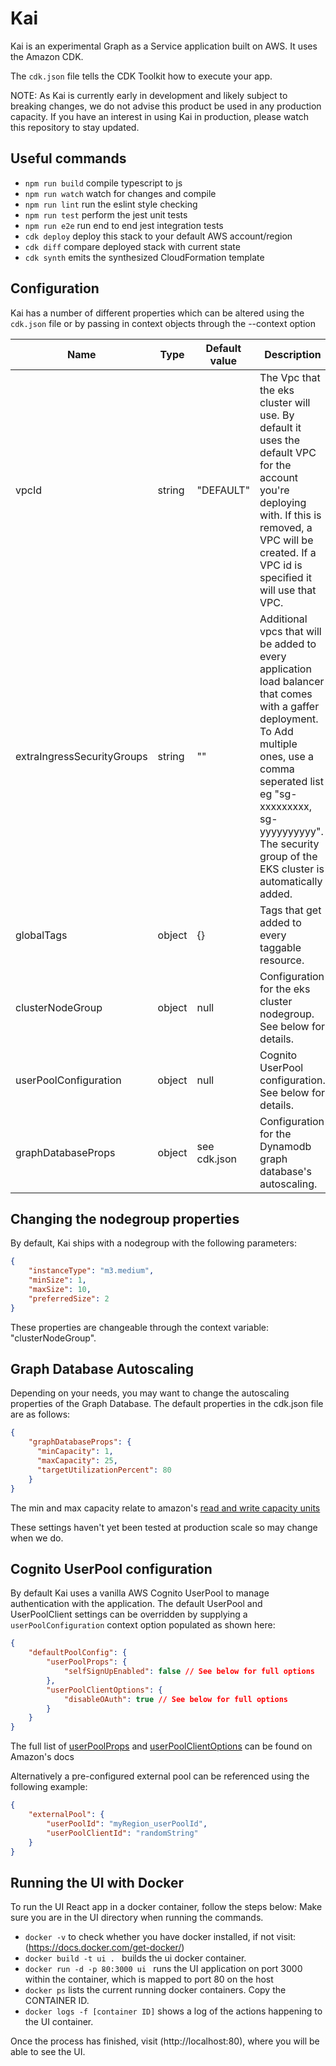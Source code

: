 Kai
==================
Kai is an experimental Graph as a Service application built on AWS. It uses the Amazon CDK.

The `cdk.json` file tells the CDK Toolkit how to execute your app.

NOTE: As Kai is currently early in development and likely subject to breaking changes, we do not advise this product be used in any production capacity.
If you have an interest in using Kai in production, please watch this repository to stay updated.

## Useful commands

 * `npm run build`   compile typescript to js
 * `npm run watch`   watch for changes and compile
 * `npm run lint`    run the eslint style checking
 * `npm run test`    perform the jest unit tests
 * `npm run e2e`     run end to end jest integration tests
 * `cdk deploy`      deploy this stack to your default AWS account/region
 * `cdk diff`        compare deployed stack with current state
 * `cdk synth`       emits the synthesized CloudFormation template

## Configuration

Kai has a number of different properties which can be altered using the `cdk.json` file or by passing 
in context objects through the --context option

Name                       | Type          | Default value | Description
---------------------------|---------------|---------------|----------------
vpcId                      | string        | "DEFAULT"     | The Vpc that the eks cluster will use. By default it uses the default VPC for the account you're deploying with. If this is removed, a VPC will be created. If a VPC id is specified it will use that VPC.
extraIngressSecurityGroups | string        | ""            | Additional vpcs that will be added to every application load balancer that comes with a gaffer deployment. To Add multiple ones, use a comma seperated list eg "sg-xxxxxxxxx, sg-yyyyyyyyyy". The security group of the EKS cluster is automatically added.
globalTags                 | object        | {}            | Tags that get added to every taggable resource.
clusterNodeGroup           | object        | null          | Configuration for the eks cluster nodegroup. See below for details.
userPoolConfiguration      | object        | null          | Cognito UserPool configuration. See below for details.
graphDatabaseProps         | object        | see cdk.json  | Configuration for the Dynamodb graph database's autoscaling. 

## Changing the nodegroup properties

By default, Kai ships with a nodegroup with the following parameters:
```json
{
    "instanceType": "m3.medium",
    "minSize": 1,
    "maxSize": 10,
    "preferredSize": 2
}
```

These properties are changeable through the context variable: "clusterNodeGroup".

## Graph Database Autoscaling
Depending on your needs, you may want to change the autoscaling properties of the Graph Database. The default properties in the cdk.json file are as follows:
```json
{
    "graphDatabaseProps": {
      "minCapacity": 1,
      "maxCapacity": 25,
      "targetUtilizationPercent": 80
    }
}
```
The min and max capacity relate to amazon's [read and write capacity units](https://docs.aws.amazon.com/amazondynamodb/latest/developerguide/ProvisionedThroughput.html#ProvisionedThroughput.CapacityUnits.Read)

These settings haven't yet been tested at production scale so may change when we do.

## Cognito UserPool configuration

By default Kai uses a vanilla AWS Cognito UserPool to manage authentication with the application.
The default UserPool and UserPoolClient settings can be overridden by supplying a `userPoolConfiguration` context option populated as shown here:
```json
{
    "defaultPoolConfig": {
        "userPoolProps": {
            "selfSignUpEnabled": false // See below for full options
        },
        "userPoolClientOptions": {
            "disableOAuth": true // See below for full options
        }
    }
}
```
The full list of [userPoolProps](https://docs.aws.amazon.com/cdk/api/latest/docs/@aws-cdk_aws-cognito.UserPoolProps.html) and [userPoolClientOptions](https://docs.aws.amazon.com/cdk/api/latest/docs/@aws-cdk_aws-cognito.UserPoolClientOptions.html) can be found on Amazon's docs

Alternatively a pre-configured external pool can be referenced using the following example:
```json
{
    "externalPool": {
        "userPoolId": "myRegion_userPoolId",
        "userPoolClientId": "randomString"
    }
}
```
## Running the UI with Docker

To run the UI React app in a docker container, follow the steps below:
Make sure you are in the UI directory when running the commands.

* `docker -v` to check whether you have docker installed, if not visit: (https://docs.docker.com/get-docker/)
* `docker build -t ui . ` builds the ui docker container.
* `docker run -d -p 80:3000 ui ` runs the UI application on port 3000 within the container, which is mapped to port 80 on the host
* `docker ps` lists the current running docker containers. Copy the CONTAINER ID.
* `docker logs -f [container ID]` shows a log of the actions happening to the UI container.

Once the process has finished, visit (http://localhost:80), where you will be able to see the UI.
